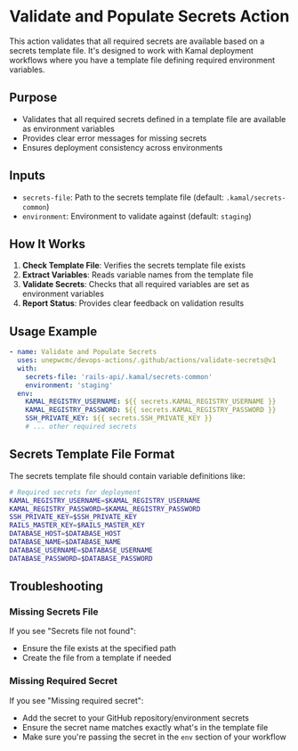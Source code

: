 # Validate and Populate Secrets Action

This action validates that all required secrets are available based on a secrets template file. It's designed to work with Kamal deployment workflows where you have a template file defining required environment variables.

## Purpose

- Validates that all required secrets defined in a template file are available as environment variables
- Provides clear error messages for missing secrets
- Ensures deployment consistency across environments

## Inputs

- `secrets-file`: Path to the secrets template file (default: `.kamal/secrets-common`)
- `environment`: Environment to validate against (default: `staging`)

## How It Works

1. **Check Template File**: Verifies the secrets template file exists
2. **Extract Variables**: Reads variable names from the template file
3. **Validate Secrets**: Checks that all required variables are set as environment variables
4. **Report Status**: Provides clear feedback on validation results

## Usage Example

```yaml
- name: Validate and Populate Secrets
  uses: unepwcmc/devops-actions/.github/actions/validate-secrets@v1
  with:
    secrets-file: 'rails-api/.kamal/secrets-common'
    environment: 'staging'
  env:
    KAMAL_REGISTRY_USERNAME: ${{ secrets.KAMAL_REGISTRY_USERNAME }}
    KAMAL_REGISTRY_PASSWORD: ${{ secrets.KAMAL_REGISTRY_PASSWORD }}
    SSH_PRIVATE_KEY: ${{ secrets.SSH_PRIVATE_KEY }}
    # ... other required secrets
```

## Secrets Template File Format

The secrets template file should contain variable definitions like:

```bash
# Required secrets for deployment
KAMAL_REGISTRY_USERNAME=$KAMAL_REGISTRY_USERNAME
KAMAL_REGISTRY_PASSWORD=$KAMAL_REGISTRY_PASSWORD
SSH_PRIVATE_KEY=$SSH_PRIVATE_KEY
RAILS_MASTER_KEY=$RAILS_MASTER_KEY
DATABASE_HOST=$DATABASE_HOST
DATABASE_NAME=$DATABASE_NAME
DATABASE_USERNAME=$DATABASE_USERNAME
DATABASE_PASSWORD=$DATABASE_PASSWORD
```

## Troubleshooting

### Missing Secrets File
If you see "Secrets file not found":
- Ensure the file exists at the specified path
- Create the file from a template if needed

### Missing Required Secret
If you see "Missing required secret":
- Add the secret to your GitHub repository/environment secrets
- Ensure the secret name matches exactly what's in the template file
- Make sure you're passing the secret in the `env` section of your workflow 
